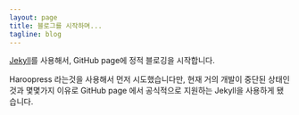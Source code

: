 ```yaml
---
layout: page
title: 블로그를 시작하며...
tagline: blog
---
```


[Jekyll](http://jekyllrb.com)를 사용해서, GitHub page에 정적 블로깅을 시작합니다.

Haroopress 라는것을 사용해서 먼저 시도했습니다만, 현재 거의 개발이 중단된 상태인것과
몇몇가지 이유로 GitHub page 에서 공식적으로 지원하는 Jekyll을 사용하게 됐습니다.
